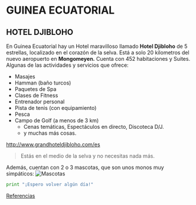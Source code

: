 # GUINEA ECUATORIAL
## HOTEL DJIBLOHO 
En Guinea Ecuatorial hay un Hotel maravilloso llamado **Hotel Djibloho** de 5 estrellas, localizado en el corazón de la selva. Está a solo 20 kilometros del nuevo aeropuerto en **Mongomeyen.**
Cuenta con 452 habitaciones y Suites. Algunas de las actividades y servicios que ofrece:
- Masajes
- Hamman (baño turcos)
- Paquetes de Spa
- Clases de Fitness
- Entrenador personal
- Pista de tenis (con equipamiento)
- Pesca
- Campo de Golf (a menos de 3 km)
    - Cenas temáticas, Espectáculos en directo, Discoteca D/J.
    - y muchas más cosas.

<http://www.grandhoteldjibloho.com/es>
> Estás en el medio de la selva y no necesitas nada más.

Además, cuentan con 2 o 3 mascotas, que son unos monos muy simpáticos:
![Mascotas](20170709_091641.jpg)

```python
print "¡Espero volver algún día!"
```
[Referencias](referencias.md "Pasos para cultivar la piña en maceta")






